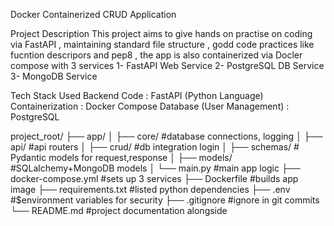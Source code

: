 Docker Containerized CRUD Application

Project Description 
This project aims to give hands on practise on coding via FastAPI , maintaining standard file structure , godd code practices like fucntion descripors and pep8 , the app is also containerized via Docler compose with 3 services 
1- FastAPI Web Service 
2- PostgreSQL DB Service
3- MongoDB Service

Tech Stack Used
Backend Code : FastAPI (Python Language)
Containerization : Docker Compose
Database (User Management) : PostgreSQL

project_root/
├── app/
│   ├── core/           #database connections, logging
│   ├── api/            #api routers
│   ├── crud/           #db integration login
│   ├── schemas/        # Pydantic models for request,response 
│   ├── models/         #SQLalchemy+MongoDB models
│   └── main.py         #main app logic
├── docker-compose.yml  #sets up 3 services
├── Dockerfile          #builds app image
├── requirements.txt    #listed python dependencies
├── .env        #$environment variables for security
├── .gitignore          #ignore in git commits
└── README.md           #project documentation alongside

